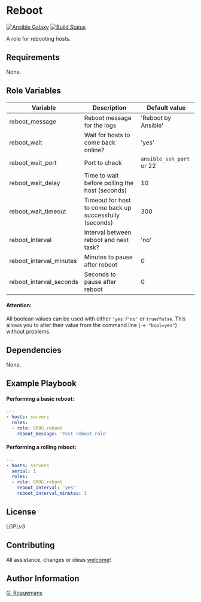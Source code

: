 # Reboot

[![Ansible Galaxy](http://img.shields.io/badge/galaxy-GROG.reboot-660198.svg?style=flat)](https://galaxy.ansible.com/list#/roles/4667)
[![Build Status](https://travis-ci.org/GROG/ansible-role-reboot.svg?branch=master)](https://travis-ci.org/GROG/ansible-role-reboot)

A role for rebooting hosts.

## Requirements

None.

## Role Variables

| Variable | Description | Default value |
|----------|-------------|---------------|
| reboot_message | Reboot message for the logs | 'Reboot by Ansible' |
| reboot_wait | Wait for hosts to come back online? | 'yes' |
| reboot_wait_port | Port to check | `ansible_ssh_port` or 22 |
| reboot_wait_delay | Time to wait before polling the host (seconds) | 10 |
| reboot_wait_timeout | Timeout for host to come back up successfully (seconds) | 300 |
| reboot_interval | Interval between reboot and next task? | 'no' |
| reboot_interval_minutes | Minutes to pause after reboot | 0 |
| reboot_interval_seconds | Seconds to pause after reboot | 0 |

#### Attention:
All boolean values can be used with either `'yes'`/`'no'` or `true`/`false`.
This allows you to alter their value from the command line (`-e "bool=yes"`)
without problems.

## Dependencies

None.

## Example Playbook

#### Performing a basic reboot:

```yaml
---
- hosts: servers
  roles:
  - role: GROG.reboot
    reboot_message: 'Test reboot role'
```

#### Performing a rolling reboot:

```yaml
---
- hosts: servers
  serial: 1
  roles:
  - role: GROG.reboot
    reboot_interval: 'yes'
    reboot_interval_minutes: 1
```

## License

LGPLv3

## Contributing

All assistance, changes or ideas [welcome](https://github.com/GROG/ansible-role-reboot/issues)!

## Author Information

[G. Roggemans](https://github.com/groggemans)
